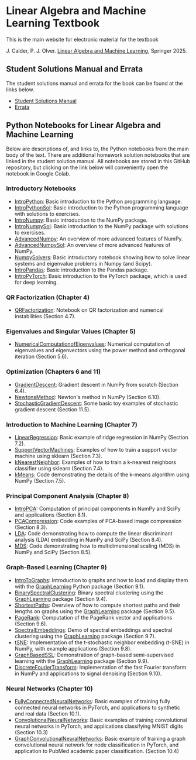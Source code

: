 # Linear Algebra and Machine Learning Textbook

This is the main website for electronic material for the textbook

J. Calder, P. J. Olver. [Linear Algebra and Machine Learning](https://), Springer 2025.

## Student Solutions Manual and Errata

The student solutions manual and errata for the book can be found at the links below.

* [Student Solutions Manual](https://)
* [Errata](https://)

## Python Notebooks for Linear Algebra and Machine Learning

Below are descriptions of, and links to, the Python notebooks from the main body of the text. There are additional homework solution notebooks that are linked in the student solution manual. All notebooks are stored in this GitHub repository, but clicking on the link below will conveniently open the notebook in Google Colab. 

### Introductory Notebooks
* [IntroPython](https://colab.research.google.com/github/jwcalder/LAML/blob/main/Python/Intro/IntroPython.ipynb): Basic introduction to the Python programming language.
* [IntroPythonSol](https://colab.research.google.com/github/jwcalder/LAML/blob/main/Python/Intro/IntroPythonSol.ipynb): Basic introduction to the Python programming language with solutions to exercises. 
* [IntroNumpy](https://colab.research.google.com/github/jwcalder/LAML/blob/main/Python/Intro/IntroNumpy.ipynb): Basic introduction to the NumPy package.
* [IntroNumpySol](https://colab.research.google.com/github/jwcalder/LAML/blob/main/Python/Intro/IntroNumpySol.ipynb): Basic introduction to the NumPy package with solutions to exercises.
* [AdvancedNumpy](https://colab.research.google.com/github/jwcalder/LAML/blob/main/Python/Intro/AdvancedNumpy.ipynb): An overview of more advanced features of NumPy.
* [AdvancedNumpySol](https://colab.research.google.com/github/jwcalder/LAML/blob/main/Python/Intro/AdvancedNumpySol.ipynb): An overview of more advanced features of NumPy.
* [NumpySolvers](https://colab.research.google.com/github/jwcalder/LAML/blob/main/Python/Intro/NumpySolvers.ipynb): Basic introductory notebook showing how to solve linear systems and eigenvalue problems in Numpy (and Scipy). 
* [IntroPandas](https://colab.research.google.com/github/jwcalder/LAML/blob/main/Python/IntroML/IntroPandas.ipynb): Basic introduction to the Pandas package.
* [IntroPyTorch](https://colab.research.google.com/github/jwcalder/LAML/blob/main/Python/NeuralNetworks/IntroPyTorch.ipynb): Basic introduction to the PyTorch package, which is used for deep learning.

### QR Factorization (Chapter 4)
* [QRFactorization](https://colab.research.google.com/github/jwcalder/LAML/blob/main/Python/Homework/QRFactorization.ipynb): Notebook on QR factorization and numerical instabilities (Section 4.7).

### Eigenvalues and Singular Values (Chapter 5)
* [NumericalComputationofEigenvalues](https://colab.research.google.com/github/jwcalder/LAML/blob/main/Python/Homework/NumericalComputationofEigenvalues.ipynb): Numerical computation of eigenvalues and eigenvectors using the power method and orthogonal iteration (Section 5.6).

### Optimization (Chapters 6 and 11)
* [GradientDescent](https://colab.research.google.com/github/jwcalder/LAML/blob/main/Python/Optimization/GradientDescent.ipynb): Gradient descent in NumPy from scratch (Section 6.4).
* [NewtonsMethod](https://colab.research.google.com/github/jwcalder/LAML/blob/main/Python/Optimization/NewtonsMethod.ipynb): Newton's method in NumPy (Section 6.10).
* [StochasticGradientDescent](https://colab.research.google.com/github/jwcalder/LAML/blob/main/Python/Optimization/StochasticGradientDescent.ipynb): Some basic toy examples of stochastic gradient descent (Section 11.5).

### Introduction to Machine Learning (Chapter 7)
* [LinearRegression](https://colab.research.google.com/github/jwcalder/LAML/blob/main/Python/IntroML/LinearRegression.ipynb): Basic example of ridge regression in NumPy (Section 7.2).
* [SupportVectorMachines](https://colab.research.google.com/github/jwcalder/LAML/blob/main/Python/IntroML/SupportVectorMachines.ipynb): Examples of how to train a support vector machine using sklearn (Section 7.3).
* [kNearestNeighbor](https://colab.research.google.com/github/jwcalder/LAML/blob/main/Python/IntroML/kNearestNeighbor.ipynb): Examples of how to train a k-nearest neighbors classifier using sklearn (Section 7.4).
* [kMeans](https://colab.research.google.com/github/jwcalder/LAML/blob/main/Python/IntroML/kMeans.ipynb): Code demonstrating the details of the k-means algorithm using NumPy (Section 7.5).

### Principal Component Analysis (Chapter 8)
* [IntroPCA](https://colab.research.google.com/github/jwcalder/LAML/blob/main/Python/PrincipalComponentAnalysis/IntroPCA.ipynb): Computation of principal components in NumPy and SciPy and applications (Section 8.1).
* [PCACompression](https://colab.research.google.com/github/jwcalder/LAML/blob/main/Python/PrincipalComponentAnalysis/PCACompression.ipynb): Code examples of PCA-based image compression (Section 8.3).
* [LDA](https://colab.research.google.com/github/jwcalder/LAML/blob/main/Python/PrincipalComponentAnalysis/LDA.ipynb): Code demonstrating how to compute the linear discriminant analysis (LDA) embedding in NumPy and SciPy (Section 8.4).
* [MDS](https://colab.research.google.com/github/jwcalder/LAML/blob/main/Python/PrincipalComponentAnalysis/MDS.ipynb): Code demonstrating how to multidimensional scaling (MDS) in NumPy and SciPy  (Section 8.5).

### Graph-Based Learning (Chapter 9)
* [IntroToGraphs](https://colab.research.google.com/github/jwcalder/LAML/blob/main/Python/GraphBasedLearning/IntroToGraphs.ipynb): Introduction to graphs and how to load and display them with the [GraphLearning](https://github.com/jwcalder/GraphLearning) Python package (Section 9.1).
* [BinarySpectralClustering](https://colab.research.google.com/github/jwcalder/LAML/blob/main/Python/GraphBasedLearning/BinarySpectralClustering.ipynb): Binary spectral clustering using the [GraphLearning](https://github.com/jwcalder/GraphLearning) package (Section 9.4).
* [ShortestPaths](https://colab.research.google.com/github/jwcalder/LAML/blob/main/Python/GraphBasedLearning/ShortestPaths.ipynb): Overview of how to compute shortest paths and their lengths on graphs using the [GraphLearning](https://github.com/jwcalder/GraphLearning) package (Section 9.5).
* [PageRank](https://colab.research.google.com/github/jwcalder/LAML/blob/main/Python/GraphBasedLearning/PageRank.ipynb): Computation of the PageRank vector and applications  (Section 9.6).
* [SpectralEmbeddings](https://colab.research.google.com/github/jwcalder/LAML/blob/main/Python/GraphBasedLearning/SpectralEmbeddings.ipynb): Demo of spectral embeddings and spectral clustering using the [GraphLearning](https://github.com/jwcalder/GraphLearning) package (Section 9.7).
* [tSNE](https://colab.research.google.com/github/jwcalder/LAML/blob/main/Python/GraphBasedLearning/tSNE.ipynb): Implementation of the t-stochastic neighbor embedding (t-SNE) in NumPy, with example applications (Section 9.8).
* [GraphBasedSSL](https://colab.research.google.com/github/jwcalder/LAML/blob/main/Python/GraphBasedLearning/GraphBasedSSL.ipynb): Demonstration of graph-based semi-supervised learning with the [GraphLearning](https://github.com/jwcalder/GraphLearning) package (Section 9.9).
* [DiscreteFourierTransform](https://colab.research.google.com/github/jwcalder/LAML/blob/main/Python/GraphBasedLearning/DiscreteFourierTransform.ipynb): Implementation of the fast Fourier transform in NumPy and applications to signal denoising (Section 9.10).

### Neural Networks (Chapter 10)
* [FullyConnectedNeuralNetworks](https://colab.research.google.com/github/jwcalder/LAML/blob/main/Python/NeuralNetworks/FullyConnectedNeuralNetworks.ipynb): Basic examples of training fully connected neural networks in PyTorch, and applications to synthetic and real data (Section 10.1).
* [ConvolutionalNeuralNetworks](https://colab.research.google.com/github/jwcalder/LAML/blob/main/Python/NeuralNetworks/ConvolutionalNeuralNetworks.ipynb): Basic examples of training convolutional neural networks in PyTorch, and applications classifying MNIST digits (Section 10.3)
* [GraphConvolutionalNeuralNetworks](https://colab.research.google.com/github/jwcalder/LAML/blob/main/Python/NeuralNetworks/GraphConvolutionalNeuralNetworks.ipynb): Basic example of training a graph convolutional neural network for node classification in PyTorch, and application to PubMed academic paper classification. (Section 10.4)


